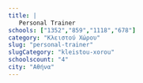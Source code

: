 ```yaml
---
title: |
   Personal Trainer
schools: ["1352","859","1118","678"]
category: "Κλειστού Χώρου"
slug: "personal-trainer"
slugCategory: "kleistou-xorou"
schoolscount: "4"
city: "Αθήνα"
---
```


